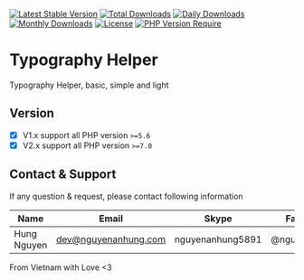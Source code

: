 [![Latest Stable Version](https://img.shields.io/packagist/v/nguyenanhung/typography-helper.svg?style=flat-square)](https://packagist.org/packages/nguyenanhung/typography-helper)
[![Total Downloads](https://img.shields.io/packagist/dt/nguyenanhung/typography-helper.svg?style=flat-square)](https://packagist.org/packages/nguyenanhung/typography-helper)
[![Daily Downloads](https://img.shields.io/packagist/dd/nguyenanhung/typography-helper.svg?style=flat-square)](https://packagist.org/packages/nguyenanhung/typography-helper)
[![Monthly Downloads](https://img.shields.io/packagist/dm/nguyenanhung/typography-helper.svg?style=flat-square)](https://packagist.org/packages/nguyenanhung/typography-helper)
[![License](https://img.shields.io/packagist/l/nguyenanhung/typography-helper.svg?style=flat-square)](https://packagist.org/packages/nguyenanhung/typography-helper)
[![PHP Version Require](https://img.shields.io/packagist/dependency-v/nguyenanhung/typography-helper/php)](https://packagist.org/packages/nguyenanhung/typography-helper)

# Typography Helper

Typography Helper, basic, simple and light

## Version

- [x] V1.x support all PHP version `>=5.6`
- [x] V2.x support all PHP version `>=7.0`

## Contact & Support

If any question & request, please contact following information

| Name        | Email                | Skype            | Facebook      |
|-------------|----------------------|------------------|---------------|
| Hung Nguyen | dev@nguyenanhung.com | nguyenanhung5891 | @nguyenanhung |

From Vietnam with Love <3
